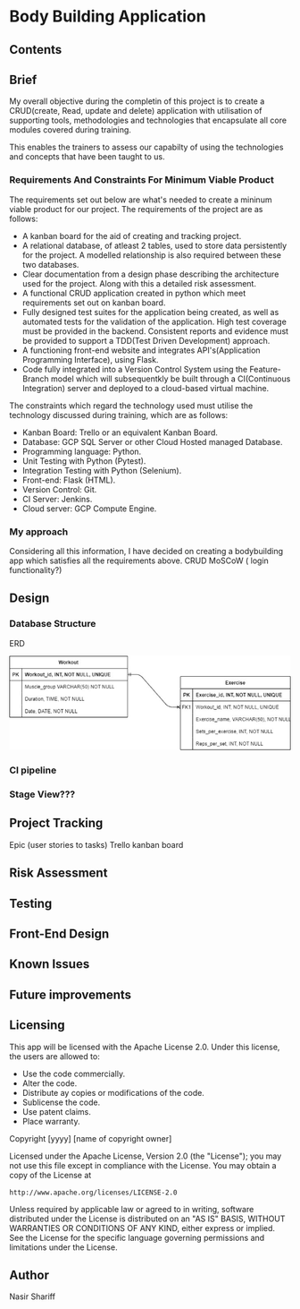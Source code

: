 # Body Building Application
 
## Contents

## Brief
 My overall objective during the completin of this project is to create a CRUD(create, Read, update and delete) application with utilisation of supporting tools, methodologies and technologies that encapsulate all core modules covered during training.

 This enables the trainers to assess our capabilty of using the technologies and concepts that have been taught to us.

 ### Requirements And Constraints For Minimum Viable Product
 The requirements set out below are what's needed to create a mininum viable product for our project.
 The requirements of the project are as follows:

* A kanban board for the aid of creating and tracking project.
* A relational database, of atleast 2 tables, used to store data persistently for the project. A modelled relationship is also required between these two databases.
* Clear documentation from a design phase describing the architecture used for the project. Along with this a detailed risk assessment.
* A functional CRUD application created in python which meet requirements set out on kanban board.
* Fully designed test suites for the application being created, as well as automated tests for the validation of the application. High test coverage must be provided in the backend. Consistent reports and evidence must be provided to support a TDD(Test Driven Development) approach.
* A functioning front-end website and integrates API's(Application Programming Interface), using Flask.
* Code fully integrated into a Version Control System using the Feature-Branch model which will subsequentkly be built through a CI(Continuous Integration) server and deployed to a cloud-based virtual machine.

The constraints which regard the technology used must utilise the technology discussed during training, which are as follows:

* Kanban Board: Trello or an equivalent Kanban Board.
* Database: GCP SQL Server or other Cloud Hosted managed Database.
* Programming language: Python.
* Unit Testing with Python (Pytest).
* Integration Testing with Python (Selenium).
* Front-end: Flask (HTML).
* Version Control: Git.
* CI Server: Jenkins.
* Cloud server: GCP Compute Engine.

 ### My approach
 Considering all this information, I have decided on creating a bodybuilding app which satisfies all the requirements above.
 CRUD
 MoSCoW ( login functionality?)

## Design
### Database Structure
ERD

![ERD](images/body_building_app%20ERD%20(1).jpg)

### CI pipeline
### Stage View???

## Project Tracking
Epic (user stories to tasks)
Trello kanban board

## Risk Assessment

## Testing

## Front-End Design

## Known Issues

## Future improvements

## Licensing
This app will be licensed with the Apache License 2.0. Under this license, the users are allowed to:

* Use the code commercially.
* Alter the code.
* Distribute ay copies or modifications of the code.
* Sublicense the code.
* Use patent claims.
* Place warranty.

Copyright [yyyy] [name of copyright owner]

Licensed under the Apache License, Version 2.0 (the "License");
you may not use this file except in compliance with the License.
You may obtain a copy of the License at

    http://www.apache.org/licenses/LICENSE-2.0

Unless required by applicable law or agreed to in writing, software
distributed under the License is distributed on an "AS IS" BASIS,
WITHOUT WARRANTIES OR CONDITIONS OF ANY KIND, either express or implied.
See the License for the specific language governing permissions and
limitations under the License.

## Author
Nasir Shariff